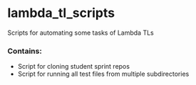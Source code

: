 # lambda_tl_scripts
Scripts for automating some tasks of Lambda TLs

### Contains:
- Script for cloning student sprint repos
- Script for running all test files from multiple subdirectories

